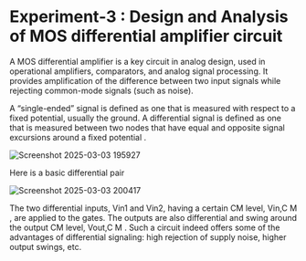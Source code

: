 # Experiment-3 : Design and Analysis of MOS differential amplifier circuit
A MOS differential amplifier is a key circuit in analog design, used in operational amplifiers, comparators, and analog signal processing. It provides amplification of the difference between two input signals while rejecting common-mode signals (such as noise).

A “single-ended” signal is defined as one that is measured with respect to a fixed potential, usually the
ground. A differential signal is defined as one that is measured between two nodes that
have equal and opposite signal excursions around a fixed potential .  

![Screenshot 2025-03-03 195927](https://github.com/user-attachments/assets/dbdc7334-4b72-469b-873c-d8123b582256)

Here is a basic differential pair

![Screenshot 2025-03-03 200417](https://github.com/user-attachments/assets/7d213267-955f-45a9-994c-d0c76716bb2c)

The two differential inputs, Vin1 and Vin2, having a certain CM level, Vin,C M , are applied to the gates. The
outputs are also differential and swing around the output CM level, Vout,C M .
Such a circuit indeed offers
some of the advantages of differential signaling: high rejection of supply noise, higher output swings, etc.

